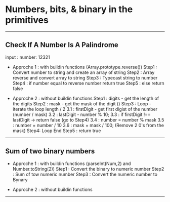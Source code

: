 # Numbers, bits, & binary in the primitives

------------------------------------------------------------------------------------------------
## Check If A Number Is A Palindrome
   input : 
        number:  12321

- Approche 1 : with buildin functions (Array.prototype.reverse())
    Step1 : Convert number to string and create an array of string 
    Step2 : Array reverse and convert array to string 
    Step3 : Typecast string to number
    Step4 : if number equal to reverse number return true
    Step5 : else return false


- Approche 2 : without buildin functions
   Step1 : digits - get the length of the digits
   Step2 : mask - get the mask of the digit ()
   Step3 : Loop - iterate the loop length / 2 
           3.1 : firstDigit -  get first digist of the number (number / mask)
           3.2 : lastDigit - number % 10;
           3.3 : if firstDigit !== lastDigit -> return false (go to Step4)
           3.4 : number = number % mask 
           3.5 : number = number / 10
           3.6 : mask = mask / 100;  (Remove 2 0's from the mask)
    Step4: Loop End
    Step5 : return true

------------------------------------------------------------------------------------------------
## Sum of two binary numbers 

- Approche 1 : with buildin functions (parseInt(Num,2) and Number.toString(2))
    Step1 : Convert the binary to numeric number 
    Step2 : Sum of tow numeric number 
    Step3 : Convert the numeric number to Bynary

- Approche 2 : without buildin functions
    
------------------------------------------------------------------------------------------------
